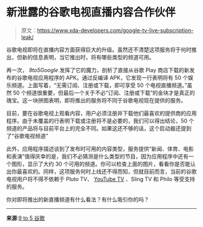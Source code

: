 # 新泄露的谷歌电视直播内容合作伙伴

> 原文：<https://www.xda-developers.com/google-tv-live-subscription-leak/>

谷歌电视即将在直播内容方面获得巨大的升级。虽然还不清楚这项服务将于何时推出，但新的信息表明，当它推出时，将有哪些类型的频道可用。

再一次， *9to5Google* 发挥了它的魔力，剖析了直接从谷歌 Play 商店下载的新发布的谷歌电视应用程序的 APK。通过反编译 APK，它发现一行表明将有 50 个娱乐频道。上面写着，“无需订阅、注册或下载，即可享受 50 个电视直播频道。”虽然 50 个频道很重要，但最后一个关于不必“订阅、注册或下载”的金块才是真正的瑰宝。这一块拼图表明，即将推出的服务将不同于谷歌电视现在提供的服务。

目前，要在谷歌电视上观看内容，用户必须注册并下载他们最喜欢的提供商的应用程序。由于未覆盖的行表明下载或注册将不是必要的，我们可以得出结论，50 个频道的产品将与目前平台上的完全不同。如果这还不够的话，这个启动器还提到了“谷歌电视频道”

此外，应用程序描述谈到了发布时可用的内容类型，服务提供“新闻、体育、电影和表演”值得庆幸的是，我们不必猜测是什么类型的节目，因为应用程序中还有一个图形，显示了大约 30 个可用的频道。你可以检查上面的图片，看看你是否能认出你最喜欢的。同样，这项服务何时上线还不得而知，但就目前而言，当前的谷歌电视用户将不得不依赖于 Pluto TV、 [YouTube TV](https://www.xda-developers.com/youtube-tv-most-watched/) 、Sling TV 和 Philo 等受支持的服务。

你对即将推出的新直播频道有什么看法？有什么吸引你的吗？

* * *

**来源**:[9 to 5 谷歌](https://9to5google.com/2022/08/05/google-tv-free-channels-list/)